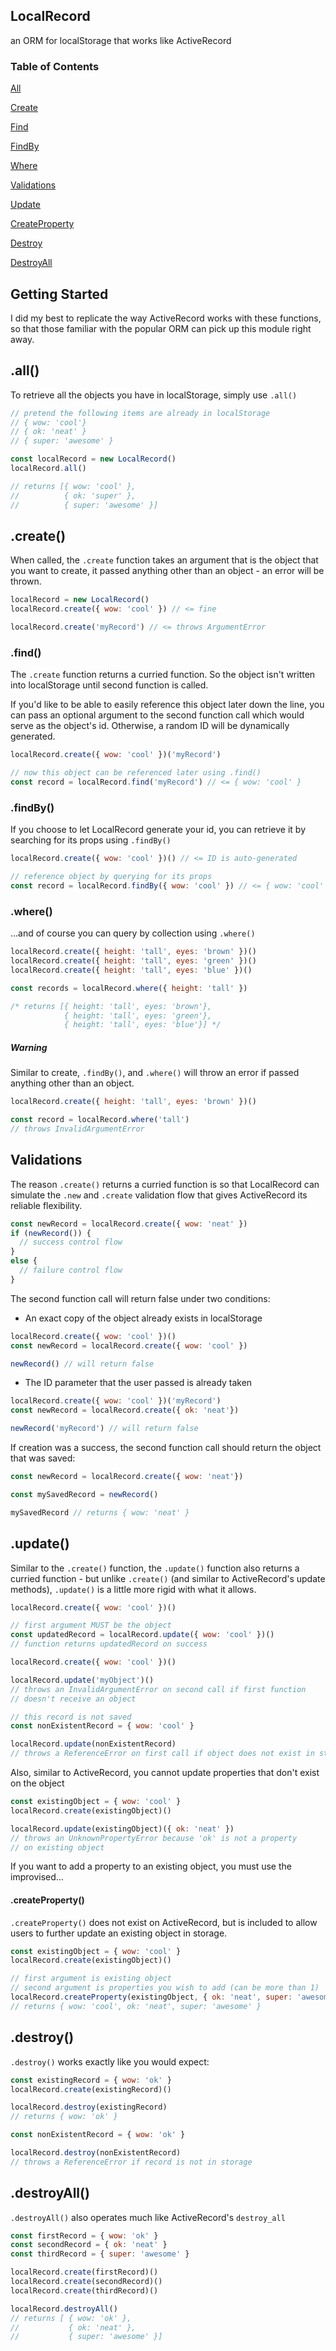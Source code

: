 ## LocalRecord
an ORM for localStorage that works like ActiveRecord

### Table of Contents

[All](https://github.com/pwentz/localRecord#all)

[Create](https://github.com/pwentz/localRecord#create)

[Find](https://github.com/pwentz/localRecord#find)

[FindBy](https://github.com/pwentz/localRecord#findBy)

[Where](https://github.com/pwentz/localRecord#where)

[Validations](https://github.com/pwentz/localRecord#validations)

[Update](https://github.com/pwentz/localRecord#update)

[CreateProperty](https://github.com/pwentz/localRecord#createProperty)

[Destroy](https://github.com/pwentz/localRecord#destroy)

[DestroyAll](https://github.com/pwentz/localRecord#destroyAll)


## Getting Started
I did my best to replicate the way ActiveRecord works with these functions,
so that those familiar with the popular ORM can pick up this module right away.

## .all()
To retrieve all the objects you have in localStorage, simply use `.all()`
```javascript
// pretend the following items are already in localStorage
// { wow: 'cool'}
// { ok: 'neat' }
// { super: 'awesome' }

const localRecord = new LocalRecord()
localRecord.all()

// returns [{ wow: 'cool' },
//          { ok: 'super' },
//          { super: 'awesome' }]
```

## .create()
When called, the `.create` function takes an argument that is the object that you want to create, it passed anything other than an object - an error will be thrown.
```javascript
localRecord = new LocalRecord()
localRecord.create({ wow: 'cool' }) // <= fine

localRecord.create('myRecord') // <= throws ArgumentError
```

### .find()

The `.create` function returns a curried function. So the object isn't written into localStorage until second function is called.

If you'd like to be able to easily reference this object later down the line, you can pass an optional argument to the second function call which would serve as the object's id. Otherwise, a random ID will be dynamically generated.

```javascript
localRecord.create({ wow: 'cool' })('myRecord')

// now this object can be referenced later using .find()
const record = localRecord.find('myRecord') // <= { wow: 'cool' }
```

### .findBy()
If you choose to let LocalRecord generate your id, you can retrieve it by searching for its props using `.findBy()`

```javascript
localRecord.create({ wow: 'cool' })() // <= ID is auto-generated

// reference object by querying for its props
const record = localRecord.findBy({ wow: 'cool' }) // <= { wow: 'cool' }
```
### .where()
...and of course you can query by collection using `.where()`
```javascript
localRecord.create({ height: 'tall', eyes: 'brown' })()
localRecord.create({ height: 'tall', eyes: 'green' })()
localRecord.create({ height: 'tall', eyes: 'blue' })()

const records = localRecord.where({ height: 'tall' })

/* returns [{ height: 'tall', eyes: 'brown'},
            { height: 'tall', eyes: 'green'},
            { height: 'tall', eyes: 'blue'}] */
```

##### Warning
Similar to create, `.findBy()`, and `.where()` will throw an error if passed anything other than an object.
```javascript
localRecord.create({ height: 'tall', eyes: 'brown' })()

const record = localRecord.where('tall')
// throws InvalidArgumentError
```

## Validations
The reason `.create()` returns a curried function is so that LocalRecord can simulate the `.new` and `.create` validation flow that gives ActiveRecord its reliable flexibility.
```javascript
const newRecord = localRecord.create({ wow: 'neat' })
if (newRecord()) {
  // success control flow
}
else {
  // failure control flow
}
```
The second function call will return false under two conditions:
 - An exact copy of the object already exists in localStorage
 ```javascript
 localRecord.create({ wow: 'cool' })()
 const newRecord = localRecord.create({ wow: 'cool' })

 newRecord() // will return false
 ```
 - The ID parameter that the user passed is already taken
 ```javascript
 localRecord.create({ wow: 'cool' })('myRecord')
 const newRecord = localRecord.create({ ok: 'neat'})

 newRecord('myRecord') // will return false
 ```

If creation was a success, the second function call should return the object that was saved:
```javascript
const newRecord = localRecord.create({ wow: 'neat'})

const mySavedRecord = newRecord()

mySavedRecord // returns { wow: 'neat' }
```

## .update()
Similar to the `.create()` function, the `.update()` function also returns a curried function - but unlike `.create()` (and similar to ActiveRecord's update methods), `.update()` is a little more rigid with what it allows.
```javascript
localRecord.create({ wow: 'cool' })()

// first argument MUST be the object
const updatedRecord = localRecord.update({ wow: 'cool' })()
// function returns updatedRecord on success
```
```javascript
localRecord.create({ wow: 'cool' })()

localRecord.update('myObject')()
// throws an InvalidArgumentError on second call if first function
// doesn't receive an object
```
```javascript
// this record is not saved
const nonExistentRecord = { wow: 'cool' }

localRecord.update(nonExistentRecord)
// throws a ReferenceError on first call if object does not exist in storage
```

Also, similar to ActiveRecord, you cannot update properties that don't exist on the object
```javascript
const existingObject = { wow: 'cool' }
localRecord.create(existingObject)()

localRecord.update(existingObject)({ ok: 'neat' })
// throws an UnknownPropertyError because 'ok' is not a property
// on existing object
```

If you want to add a property to an existing object, you must use the improvised...

#### .createProperty()

`.createProperty()` does not exist on ActiveRecord, but is included to allow users
to further update an existing object in storage.
```javascript
const existingObject = { wow: 'cool' }
localRecord.create(existingObject)()

// first argument is existing object
// second argument is properties you wish to add (can be more than 1)
localRecord.createProperty(existingObject, { ok: 'neat', super: 'awesome' })
// returns { wow: 'cool', ok: 'neat', super: 'awesome' }
```

## .destroy()
`.destroy()` works exactly like you would expect:
```javascript
const existingRecord = { wow: 'ok' }
localRecord.create(existingRecord)()

localRecord.destroy(existingRecord)
// returns { wow: 'ok' }
```
```javascript
const nonExistentRecord = { wow: 'ok' }

localRecord.destroy(nonExistentRecord)
// throws a ReferenceError if record is not in storage
```

## .destroyAll()
`.destroyAll()` also operates much like ActiveRecord's `destroy_all`
```javascript
const firstRecord = { wow: 'ok' }
const secondRecord = { ok: 'neat' }
const thirdRecord = { super: 'awesome' }

localRecord.create(firstRecord)()
localRecord.create(secondRecord)()
localRecord.create(thirdRecord)()

localRecord.destroyAll()
// returns [ { wow: 'ok' },
//           { ok: 'neat' },
//           { super: 'awesome' }]
```
